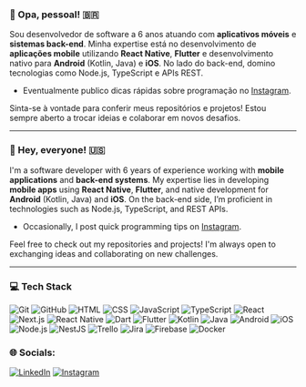 ### 🖖 Opa, pessoal! 🇧🇷

Sou desenvolvedor de software a 6 anos atuando com **aplicativos móveis** e **sistemas back-end**. Minha expertise está no desenvolvimento de **aplicações mobile** utilizando **React Native**, **Flutter** e desenvolvimento nativo para **Android** (Kotlin, Java) e **iOS**. No lado do back-end, domino tecnologias como Node.js, TypeScript e APIs REST.

- Eventualmente publico dicas rápidas sobre programação no [Instagram](https://www.instagram.com/claudio.soares.dev).

Sinta-se à vontade para conferir meus repositórios e projetos! Estou sempre aberto a trocar ideias e colaborar em novos desafios.

---

### 🖖 Hey, everyone! 🇺🇸

I'm a software developer with 6 years of experience working with **mobile applications** and **back-end systems**. My expertise lies in developing **mobile apps** using **React Native**, **Flutter**, and native development for **Android** (Kotlin, Java) and **iOS**. On the back-end side, I’m proficient in technologies such as Node.js, TypeScript, and REST APIs.

- Occasionally, I post quick programming tips on [Instagram](https://www.instagram.com/claudio.soares.dev).

Feel free to check out my repositories and projects! I'm always open to exchanging ideas and collaborating on new challenges.

---

### 💻 Tech Stack

![Git](https://img.shields.io/badge/Git-F05032?style=for-the-badge&logo=git&logoColor=white)
![GitHub](https://img.shields.io/badge/GitHub-181717?style=for-the-badge&logo=github&logoColor=white)
![HTML](https://img.shields.io/badge/HTML5-E34F26?style=for-the-badge&logo=html5&logoColor=white)
![CSS](https://img.shields.io/badge/CSS3-1572B6?style=for-the-badge&logo=css3&logoColor=white)
![JavaScript](https://img.shields.io/badge/JavaScript-F7DF1E?style=for-the-badge&logo=javascript&logoColor=black)
![TypeScript](https://img.shields.io/badge/TypeScript-007ACC?style=for-the-badge&logo=typescript&logoColor=white)
![React](https://img.shields.io/badge/React-20232A?style=for-the-badge&logo=react&logoColor=61DAFB)
![Next.js](https://img.shields.io/badge/Next.js-000000?style=for-the-badge&logo=nextdotjs&logoColor=white)
![React Native](https://img.shields.io/badge/React_Native-20232A?style=for-the-badge&logo=react&logoColor=61DAFB)
![Dart](https://img.shields.io/badge/Dart-0175C2?style=for-the-badge&logo=dart&logoColor=white)
![Flutter](https://img.shields.io/badge/Flutter-02569B?style=for-the-badge&logo=flutter&logoColor=white)
![Kotlin](https://img.shields.io/badge/Kotlin-0095D5?style=for-the-badge&logo=kotlin&logoColor=white)
![Java](https://img.shields.io/badge/Java-ED8B00?style=for-the-badge&logo=java&logoColor=white)
![Android](https://img.shields.io/badge/Android-3DDC84?style=for-the-badge&logo=android&logoColor=white)
![iOS](https://img.shields.io/badge/iOS-000000?style=for-the-badge&logo=apple&logoColor=white)
![Node.js](https://img.shields.io/badge/Node.js-339933?style=for-the-badge&logo=nodedotjs&logoColor=white)
![NestJS](https://img.shields.io/badge/NestJS-E0234E?style=for-the-badge&logo=nestjs&logoColor=white)
![Trello](https://img.shields.io/badge/Trello-0079BF?style=for-the-badge&logo=trello&logoColor=white)
![Jira](https://img.shields.io/badge/Jira-0052CC?style=for-the-badge&logo=jira&logoColor=white)
![Firebase](https://img.shields.io/badge/Firebase-FFCA28?style=for-the-badge&logo=firebase&logoColor=white)
![Docker](https://img.shields.io/badge/Docker-2496ED?style=for-the-badge&logo=docker&logoColor=white)

### 🌐 Socials:

[![LinkedIn](https://img.shields.io/badge/LinkedIn-%230077B5.svg?logo=linkedin&logoColor=white)](https://www.linkedin.com/in/claudiosoaresdev/)
[![Instagram](https://img.shields.io/badge/Instagram-%23E4405F.svg?logo=Instagram&logoColor=white)](https://www.instagram.com/claudio.soares.dev/) 
